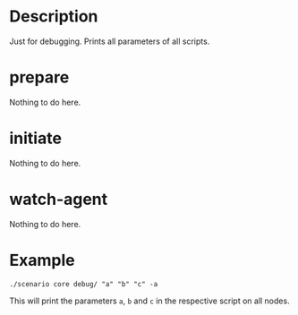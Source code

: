 # Description
Just for debugging. Prints all parameters of all scripts.

# prepare
Nothing to do here.

# initiate
Nothing to do here.

# watch-agent
Nothing to do here.

# Example
```
./scenario core debug/ "a" "b" "c" -a
```
This will print the parameters `a`, `b` and `c` in the respective script on all nodes.